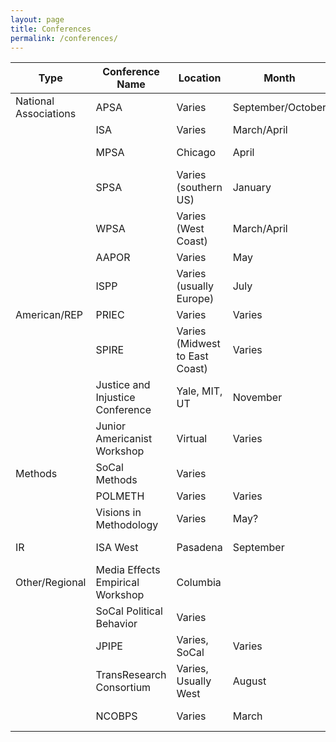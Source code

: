 ```yaml
---
layout: page
title: Conferences
permalink: /conferences/
---
```


|	Type	|	Conference Name	|	Location	|	Month	|	Specialities	|	Size	|	Proposal Deadline	|	Competitive?	|	Website	|
|	----	|	----	|	----	|	----	|	----	|	----	|	----	|	----	|	----	|
|	National Associations	|	APSA	|	Varies	|	September/October	|	All except IR	|	Largest	|	January	|	Yes	|		|
|		|	ISA	|	Varies	|	March/April	|	IR/IPE	|	Large	|	1-Jun	|	?	|	https://www.isanet.org/Conferences/ISA2026	|
|		|	MPSA	|	Chicago	|	April	|	American, Comparative	|	Large	|	October	|	No	|	https://www.mpsanet.org/conference/	|
|		|	SPSA	|	Varies (southern US)	|	January	|	All	|	Med/Large	|		|	No	|	https://spsa.net/annual-meeting/2025-conference-information/	|
|		|	WPSA	|	Varies (West Coast)	|	March/April	|	All (though specializes in theory, enviro politics, and REP)	|	Med/Large	|	September	|	No	|	https://www.wpsanet.org/meeting/	|
|		|	AAPOR	|	Varies	|	May	|	Public Opinion	|	Med/Large	|		|		|	http://www.aapor.org/AAPOR_Annual_Conference.htm	|
|		|	ISPP	|	Varies (usually Europe)	|	July	|	Political Psychology	|		|		|		|	http://www.ispp.org/meetings/	|
|	American/REP	|	PRIEC	|	Varies	|	Varies	|	REP, American	|	Small	|	Varies	|	Yes	|	https://priec.org	|
|		|	SPIRE	|	Varies (Midwest to East Coast)	|	Varies	|	REP, American	|	Small	|	Varies	|	?	|	http://www.spirepolisci.org/	|
|		|	Justice and Injustice Conference	|	Yale, MIT, UT	|	November	|	Criminal justice	|	Very small	|		|	Yes	|	https://criminaljusticepolitics.wordpress.com/	|
|		|	Junior Americanist Workshop	|	Virtual	|	Varies	|	American	|	Small	|	Varies	|	Yes	|	https://jawspolisci.network/previous.html	|
|	Methods	|	SoCal Methods	|	Varies	|		|	Methods	|	Small	|	Varies	|	Yes	|	https://polmeth.org/socal	|
|		|	POLMETH	|	Varies	|	Varies	|	Methods	|	Small	|	Varies	|	Yes	|	https://polmeth.org/	|
|		|	Visions in Methodology	|	Varies	|	May?	|	Methods	|		|		|		|	http://visionsinmethodology.org/conferences/	|
|	IR	|	ISA West	|	Pasadena	|	September	|	IR/IPE	|	Medium	|		|	No	|	https://www.isanet.org/Conferences/West-Pasadena-2025	|
|	Other/Regional	|	Media Effects Empirical Workshop	|	Columbia	|		|	Media	|	Very small	|		|	Yes	|	https://iserp.columbia.edu/events/media-effects-empirical-workshop-meew	|
|		|	SoCal Political Behavior	|	Varies	|		|	Behavior	|	Small	|	Varies	|	Yes	|		|
|		|	JPIPE	|	Varies, SoCal	|	Varies	|	Comparative/American Institutions	|	Small	|	Varies	|	Yes	|	https://sites.google.com/view/socalpipe/events	|
|		|	TransResearch Consortium	|	Varies, Usually West	|	August	|	IR/IPE	|	Small	|		|	?	|		|
|		|	NCOBPS	|	Varies	|	March	|	Black politics	|		|	December	|		|	https://www.ncobps.org/annual-meeting/annual-meeting-55	|